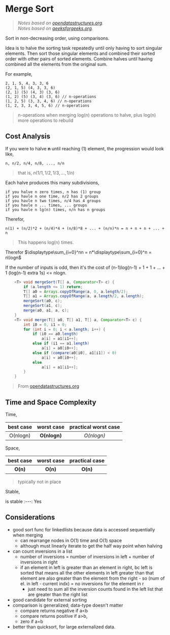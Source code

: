 # Merge Sort
> _Notes based on [opendatastructures.org][1]._ <br>
> _Notes based on [geeksforgeeks.org][2]._ <br>

Sort in non-decreasing order, using comparisons.

Idea is to halve the sorting task repeatedly until only having to sort singular elements.
Then sort those singular elements and combined their sorted order with other pairs of sorted elements.
Combine halves until having combined all the elements from the original sum.

For example,
```
2, 1, 5, 4, 3, 3, 6
(2, 1, 5) (4, 3, 3, 6)
(2, 1) (5) (4, 3) (3, 6)
(1, 2) (5) (3, 4) (3, 6) // n-operations
(1, 2, 5) (3, 3, 4, 6) // n-operations
(1, 2, 3, 3, 4, 5, 6) // n-operations
```
> n-operations when merging
> log(n) operations to halve, plus log(n) more operations to rebuild

## Cost Analysis
If you were to halve __n__ until reaching (1) element, the progression would look like,
```
n, n/2, n/4, n/8, ..., n/n
```
> that is, $`n(1/1, 1/2, 1/3, ..., 1/n)`$

Each halve produces this many subdivisions,
```
if you halve n zero times, n has (1) group
if you havle n one time, n/2 has 2 groups
if you havle n two times, n/4 has 4 groups
if you havle n ... times, ... groups
if you havle n lg(n) times, n/n has n groups
```

Therefor,
```
n(1) + (n/2)*2 + (n/4)*4 + (n/8)*8 + ... + (n/n)*n = n + n + n + ... + n
```
> This happens log(n) times.

Therefor $`\displaytype\sum_{i=0}^nn = n*\displaytype\sum_{i=0}^n = n\logn`$

If the number of inputs is odd, then it's the cost of (n-1)log(n-1) + 1 + 1 + ... + 1 (log(n-1) extra 1s) <= nlogn.

```java
    <T> void mergeSort(T[] a, Comparator<T> c) {
        if (a.length <= 1) return;
        T[] a0 = Arrays.copyOfRange(a, 0, a.length/2);
        T[] a1 = Arrays.copyOfRange(a, a.length/2, a.length);
        mergeSort(a0, c);
        mergeSort(a1, c);
        merge(a0, a1, a, c);
    }
    <T> void merge(T[] a0, T[] a1, T[] a, Comparator<T> c) {
        int i0 = 0, i1 = 0;
        for (int i = 0; i < a.length; i++) {
            if (i0 == a0.length)
                a[i] = a1[i1++];
            else if (i1 == a1.length)
                a[i] = a0[i0++];
            else if (compare(a0[i0], a1[i1]) < 0)
                a[i] = a0[i0++];
            else 
                a[i] = a1[i1++];
        }
    }
```
> From [opendatastructures.org][1]

## Time and Space Complexity
Time,

best case | worst case | practical worst case
:---: | :---: | :---:
O(nlogn) | __O(nlogn)__ | _O(nlogn)_

Space,

best case | worst case | practical case
:---: | :---: | :---:
__O(n)__ | __O(n)__ | __O(n)__
> typically not in place

Stable,

is stable
:---:
Yes

## Considerations
- good sort func for linkedlists because data is accessed sequentially when merging
    - can rearrange nodes in O(1) time and O(1) space
    - although must linearly iterate to get the half way point when halving
- can count inversions in a list
    - number of inversions = number of inversions in left + number of inversions in right
    - if an element in left is greater than an element in right, bc left is sorted that means all the other elements in left greater than that element are also greater than the element from the right - so (num of el. in left - current indx) = no inversions for the element in r
        - just need to sum all the inversion counts found in the left list that are greater than the right list
- good candidate for external sorting
- comparison is generalized; data-type doesn't matter
    - compare returns negative if a<b
    - compare returns positive if a>b,
    - zero if a=b
- better than quicksort, for large externalized data.

[1]: http://www.opendatastructures.org
[2]: https://www.geeksforgeeks.org/merge-sort/
